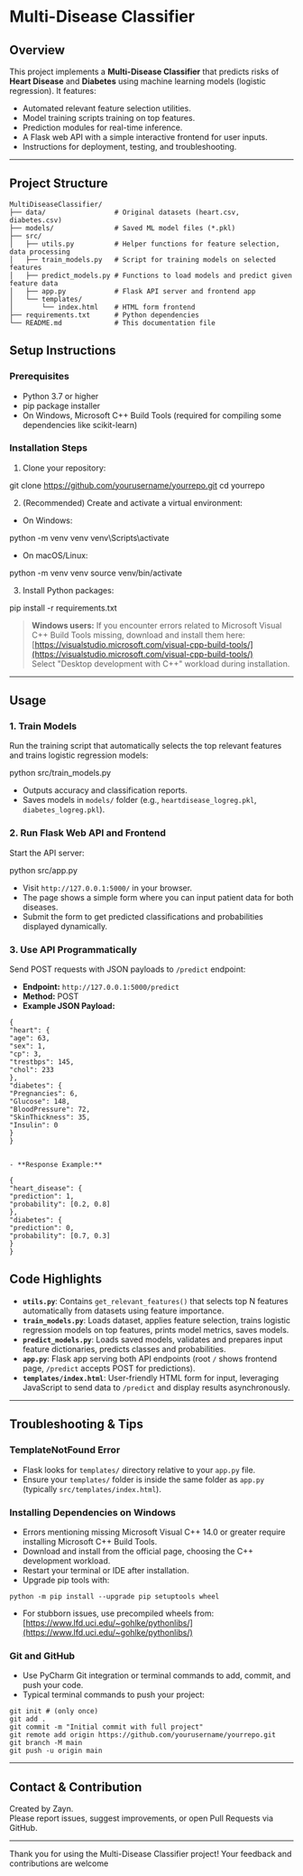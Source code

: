 
# Multi-Disease Classifier

## Overview

This project implements a **Multi-Disease Classifier** that predicts risks of **Heart Disease** and **Diabetes** using machine learning models (logistic regression). It features:

- Automated relevant feature selection utilities.
- Model training scripts training on top features.
- Prediction modules for real-time inference.
- A Flask web API with a simple interactive frontend for user inputs.
- Instructions for deployment, testing, and troubleshooting.

---

## Project Structure

```
MultiDiseaseClassifier/
├── data/                 # Original datasets (heart.csv, diabetes.csv)
├── models/               # Saved ML model files (*.pkl)
├── src/
│   ├── utils.py          # Helper functions for feature selection, data processing
│   ├── train_models.py   # Script for training models on selected features
│   ├── predict_models.py # Functions to load models and predict given feature data
│   ├── app.py            # Flask API server and frontend app
│   └── templates/
│       └── index.html    # HTML form frontend
├── requirements.txt      # Python dependencies
└── README.md             # This documentation file
```


## Setup Instructions

### Prerequisites

- Python 3.7 or higher
- pip package installer
- On Windows, Microsoft C++ Build Tools (required for compiling some dependencies like scikit-learn)

### Installation Steps

1. Clone your repository:

git clone https://github.com/yourusername/yourrepo.git
cd yourrepo


2. (Recommended) Create and activate a virtual environment:

- On Windows:

python -m venv venv
venv\Scripts\activate


- On macOS/Linux:

python -m venv venv
source venv/bin/activate


3. Install Python packages:

pip install -r requirements.txt


> **Windows users:** If you encounter errors related to Microsoft Visual C++ Build Tools missing, download and install them here:  
> [https://visualstudio.microsoft.com/visual-cpp-build-tools/](https://visualstudio.microsoft.com/visual-cpp-build-tools/)  
> Select "Desktop development with C++" workload during installation.

---

## Usage

### 1. Train Models

Run the training script that automatically selects the top relevant features and trains logistic regression models:

python src/train_models.py


- Outputs accuracy and classification reports.
- Saves models in `models/` folder (e.g., `heartdisease_logreg.pkl`, `diabetes_logreg.pkl`).

### 2. Run Flask Web API and Frontend

Start the API server:

python src/app.py


- Visit `http://127.0.0.1:5000/` in your browser.
- The page shows a simple form where you can input patient data for both diseases.
- Submit the form to get predicted classifications and probabilities displayed dynamically.

### 3. Use API Programmatically

Send POST requests with JSON payloads to `/predict` endpoint:

- **Endpoint:** `http://127.0.0.1:5000/predict`  
- **Method:** POST  
- **Example JSON Payload:**

```
{
"heart": {
"age": 63,
"sex": 1,
"cp": 3,
"trestbps": 145,
"chol": 233
},
"diabetes": {
"Pregnancies": 6,
"Glucose": 148,
"BloodPressure": 72,
"SkinThickness": 35,
"Insulin": 0
}
}


- **Response Example:**

{
"heart_disease": {
"prediction": 1,
"probability": [0.2, 0.8]
},
"diabetes": {
"prediction": 0,
"probability": [0.7, 0.3]
}
}
```


## Code Highlights

- **`utils.py`**: Contains `get_relevant_features()` that selects top N features automatically from datasets using feature importance.
- **`train_models.py`**: Loads dataset, applies feature selection, trains logistic regression models on top features, prints model metrics, saves models.
- **`predict_models.py`**: Loads saved models, validates and prepares input feature dictionaries, predicts classes and probabilities.
- **`app.py`**: Flask app serving both API endpoints (root `/` shows frontend page, `/predict` accepts POST for predictions).
- **`templates/index.html`**: User-friendly HTML form for input, leveraging JavaScript to send data to `/predict` and display results asynchronously.

---

## Troubleshooting & Tips

### TemplateNotFound Error

- Flask looks for `templates/` directory relative to your `app.py` file.
- Ensure your `templates/` folder is inside the same folder as `app.py` (typically `src/templates/index.html`).

### Installing Dependencies on Windows

- Errors mentioning missing Microsoft Visual C++ 14.0 or greater require installing Microsoft C++ Build Tools.
- Download and install from the official page, choosing the C++ development workload.
- Restart your terminal or IDE after installation.
- Upgrade pip tools with:

```
python -m pip install --upgrade pip setuptools wheel
```

- For stubborn issues, use precompiled wheels from:  
  [https://www.lfd.uci.edu/~gohlke/pythonlibs/](https://www.lfd.uci.edu/~gohlke/pythonlibs/)

### Git and GitHub

- Use PyCharm Git integration or terminal commands to add, commit, and push your code.
- Typical terminal commands to push your project:

```
git init # (only once)
git add .
git commit -m "Initial commit with full project"
git remote add origin https://github.com/yourusername/yourrepo.git
git branch -M main
git push -u origin main
```

---

## Contact & Contribution

Created by Zayn.  
Please report issues, suggest improvements, or open Pull Requests via GitHub.


---

Thank you for using the Multi-Disease Classifier project! Your feedback and contributions are welcome

